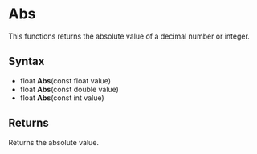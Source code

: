 # Abs #
This functions returns the absolute value of a decimal number or integer.

## Syntax ##
- float **Abs**(const float value)
- float **Abs**(const double value)
- float **Abs**(const int value)

## Returns ##
Returns the absolute value.
